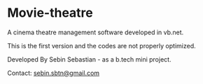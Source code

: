 # Movie-theatre

A cinema theatre management software developed in vb.net.

This is the first version and the codes are not properly optimized.

Developed By Sebin Sebastian - as a b.tech mini project.

Contact: sebin.sbtn@gmail.com
